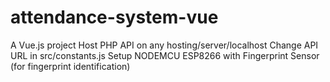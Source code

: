 # attendance-system-vue

A Vue.js project
Host PHP API on any hosting/server/localhost
Change API URL in src/constants.js
Setup NODEMCU ESP8266 with Fingerprint Sensor (for fingerprint identification)